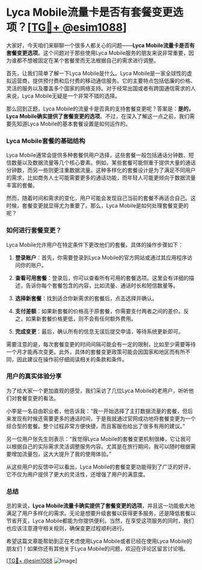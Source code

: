 # Lyca Mobile流量卡是否有套餐变更选项？[[TG💪+ @esim1088](https://t.me/s/esim1088)]

大家好，今天咱们来聊聊一个很多人都关心的问题——**Lyca Mobile流量卡是否有套餐变更选项**。这个问题对于那些使用Lyca Mobile服务的朋友来说非常重要，因为谁都不想被固定在某个套餐里而无法根据自己的需求进行调整。

首先，让我们简单了解一下Lyca Mobile是什么。Lyca Mobile是一家全球性的虚拟运营商，提供预付费和后付费的移动通信服务。它的主要特点包括低廉的价格、灵活的服务以及覆盖多个国家的网络支持。对于经常出国或者有跨国通信需求的人来说，Lyca Mobile无疑是一个非常不错的选择。

那么回到正题，Lyca Mobile的流量卡是否真的支持套餐变更呢？答案是：**是的，Lyca Mobile确实提供了套餐变更的选项**。不过，在深入了解这一点之前，我们需要先知道Lyca Mobile的基本套餐设置是如何运作的。

### Lyca Mobile套餐的基础结构

Lyca Mobile通常会提供多种套餐供用户选择，这些套餐一般包括通话分钟数、短信数量以及数据流量等几个核心要素。例如，某些套餐可能侧重于提供大量的通话分钟数，而另一些则更注重数据流量。这种多样化的套餐设计是为了满足不同用户的需求，比如商务人士可能需要更多的通话功能，而年轻人可能更倾向于数据流量丰富的套餐。

然而，随着时间和需求的变化，用户可能会发现自己当前的套餐不再适合自己。这时候，套餐变更就显得尤为重要了。那么，Lyca Mobile是如何处理套餐变更的呢？

### 如何进行套餐变更？

Lyca Mobile允许用户在特定条件下更改他们的套餐。具体的操作步骤如下：

1. **登录账户**：首先，你需要登录到Lyca Mobile的官方网站或通过其应用程序访问你的账户。
   
2. **查看可用套餐**：登录后，你可以查看所有可用的套餐选项。这里会有详细的描述，告诉你每个套餐包含的内容，比如流量、通话时长和短信数量等。

3. **选择新套餐**：找到适合你新需求的套餐后，点击选择并确认。

4. **支付差额**：如果新套餐的价格高于原套餐，你需要支付两者之间的差价。反之，如果新套餐价格更低，则不会有任何额外费用。

5. **完成变更**：最后，确认所有的信息无误后提交申请，等待系统更新即可。

需要注意的是，每次套餐变更的时间间隔可能会有一定的限制，比如至少需要等待一个月才能再次变更。此外，具体的套餐变更政策可能会因国家和地区而有所不同，因此建议在操作前仔细阅读相关的条款和条件。

### 用户的真实体验分享

为了给大家一个更加直观的感受，我们采访了几位Lyca Mobile的老用户，听听他们对套餐变更的看法。

小李是一名自由职业者，他告诉我：“我一开始选择了主打数据流量的套餐，但后来发现有时候还需要更多的通话时间，于是我就通过官网成功地将套餐变更为一个综合型的套餐。整个过程非常方便快捷，而且客服也给出了很多有用的建议。”

另一位用户张先生则表示：“我觉得Lyca Mobile的套餐变更机制很棒，它让我可以根据自己的实际需求灵活调整服务内容。尤其是在旅行期间，我可以随时根据需要增加流量包，这大大提升了我的使用体验。”

从这些用户的反馈中可以看出，Lyca Mobile的套餐变更功能得到了广泛的好评，它不仅为用户提供了更大的灵活性，还增强了用户的满意度。

### 总结

总的来说，**Lyca Mobile流量卡确实提供了套餐变更的选项**，并且这一功能极大地满足了用户多样化的需求。无论是想要升级套餐以获得更多服务，还是降低套餐以节省开支，Lyca Mobile都能为你提供便利。当然，在享受这项服务的同时，我们也应该注意遵守相关规则，确保变更过程顺利进行。

希望这篇文章能帮助到正在考虑使用Lyca Mobile或者已经在使用Lyca Mobile的朋友们！如果你还有其他关于Lyca Mobile的问题，欢迎在评论区留言讨论哦。

[[TG💪+ @esim1088](https://t.me/s/esim1088) ![Image](https://i.postimg.cc/4NQfJmqS/Snipaste-2025-05-13-00-14-12.png)]